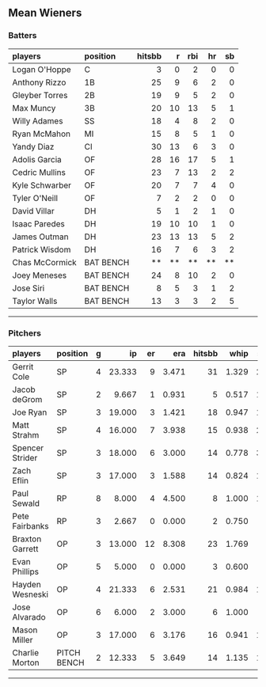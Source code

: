 ## Mean Wieners

### Batters

 
|players        |position  | hitsbb|  r| rbi| hr| sb| 
|:--------------|:---------|------:|--:|---:|--:|--:| 
|Logan O'Hoppe  |C         |      3|  0|   2|  0|  0| 
|Anthony Rizzo  |1B        |     25|  9|   6|  2|  0| 
|Gleyber Torres |2B        |     19|  9|   5|  2|  0| 
|Max Muncy      |3B        |     20| 10|  13|  5|  1| 
|Willy Adames   |SS        |     18|  4|   8|  2|  0| 
|Ryan McMahon   |MI        |     15|  8|   5|  1|  0| 
|Yandy Diaz     |CI        |     30| 13|   6|  3|  0| 
|Adolis Garcia  |OF        |     28| 16|  17|  5|  1| 
|Cedric Mullins |OF        |     23|  7|  13|  2|  2| 
|Kyle Schwarber |OF        |     20|  7|   7|  4|  0| 
|Tyler O'Neill  |OF        |      7|  2|   2|  0|  0| 
|David Villar   |DH        |      5|  1|   2|  1|  0| 
|Isaac Paredes  |DH        |     19| 10|  10|  1|  0| 
|James Outman   |DH        |     23| 13|  13|  5|  2| 
|Patrick Wisdom |DH        |     16|  7|   6|  3|  2| 
|Chas McCormick |BAT BENCH |     **| **|  **| **| **| 
|Joey Meneses   |BAT BENCH |     24|  8|  10|  2|  0| 
|Jose Siri      |BAT BENCH |      8|  5|   3|  1|  2| 
|Taylor Walls   |BAT BENCH |     13|  3|   3|  2|  5| 

* * *

### Pitchers

 
|players         |position    |  g|     ip| er|   era| hitsbb|  whip| so|  w| sv| 
|:---------------|:-----------|--:|------:|--:|-----:|------:|-----:|--:|--:|--:| 
|Gerrit Cole     |SP          |  4| 23.333|  9| 3.471|     31| 1.329| 26|  1|  0| 
|Jacob deGrom    |SP          |  2|  9.667|  1| 0.931|      5| 0.517| 13|  1|  0| 
|Joe Ryan        |SP          |  3| 19.000|  3| 1.421|     18| 0.947| 18|  1|  0| 
|Matt Strahm     |SP          |  4| 16.000|  7| 3.938|     15| 0.938| 24|  1|  1| 
|Spencer Strider |SP          |  3| 18.000|  6| 3.000|     14| 0.778| 31|  2|  0| 
|Zach Eflin      |SP          |  3| 17.000|  3| 1.588|     14| 0.824| 19|  2|  0| 
|Paul Sewald     |RP          |  8|  8.000|  4| 4.500|      8| 1.000| 11|  1|  5| 
|Pete Fairbanks  |RP          |  3|  2.667|  0| 0.000|      2| 0.750|  3|  0|  1| 
|Braxton Garrett |OP          |  3| 13.000| 12| 8.308|     23| 1.769|  9|  1|  0| 
|Evan Phillips   |OP          |  5|  5.000|  0| 0.000|      3| 0.600|  8|  0|  3| 
|Hayden Wesneski |OP          |  4| 21.333|  6| 2.531|     21| 0.984| 12|  1|  0| 
|Jose Alvarado   |OP          |  6|  6.000|  2| 3.000|      6| 1.000|  6|  0|  3| 
|Mason Miller    |OP          |  3| 17.000|  6| 3.176|     16| 0.941| 17|  0|  0| 
|Charlie Morton  |PITCH BENCH |  2| 12.333|  5| 3.649|     14| 1.135| 15|  1|  0| 


* * *


